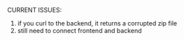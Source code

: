 CURRENT ISSUES:

1. if you curl to the backend, it returns a corrupted zip file
2. still need to connect frontend and backend
